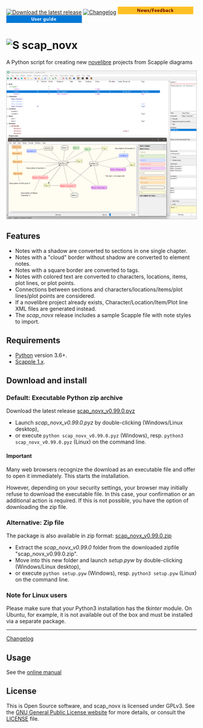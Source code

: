 [![Download the latest release](docs/img/download-button.png)](https://raw.githubusercontent.com/peter88213/scap_novx/main/dist/scap_novx_v0.99.0.pyz)
[![Changelog](docs/img/changelog-button.png)](docs/changelog.md)
[![News/Feedback](docs/img/news-button.png)](https://github.com/peter88213/novelibre/discussions)
[![User guide](docs/img/help-button.png)](https://peter88213.github.io/scap_novx/help/)

# ![S](icons/sLogo32.png) scap_novx

A Python script for creating new [novelibre](https://github.com/peter88213/novelibre/) projects from Scapple diagrams 

![Screenshot: Example](docs/Screenshots/screen01.png)

## Features

- Notes with a shadow are converted to sections in one single chapter.
- Notes with a "cloud" border without shadow are converted to element notes.
- Notes with a square border are converted to tags.
- Notes with colored text are converted to characters, locations, items, plot lines, or plot points.
- Connections between sections and characters/locations/items/plot lines/plot points are considered.
- If a novelibre project already exists, Character/Location/Item/Plot line XML files are generated instead.
- The *scap_novx* release includes a sample Scapple file with note styles to import.

 
## Requirements

- [Python](https://www.python.org/) version 3.6+.
- [Scapple 1.x](https://www.literatureandlatte.com/scapple/overview).


## Download and install

### Default: Executable Python zip archive

Download the latest release [scap_novx_v0.99.0.pyz](https://github.com/peter88213/scap_novx/raw/main/dist/scap_novx_v0.99.0.pyz)

- Launch *scap_novx_v0.99.0.pyz* by double-clicking (Windows/Linux desktop),
- or execute `python scap_novx_v0.99.0.pyz` (Windows), resp. `python3 scap_novx_v0.99.0.pyz` (Linux) on the command line.

#### Important

Many web browsers recognize the download as an executable file and offer to open it immediately. 
This starts the installation.

However, depending on your security settings, your browser may 
initially  refuse  to download the executable file. 
In this case, your confirmation or an additional action is required. 
If this is not possible, you have the option of downloading 
the zip file. 


### Alternative: Zip file

The package is also available in zip format: [scap_novx_v0.99.0.zip](https://github.com/peter88213/scap_novx/raw/main/dist/scap_novx_v0.99.0.zip)

- Extract the *scap_novx_v0.99.0* folder from the downloaded zipfile "scap_novx_v0.99.0.zip".
- Move into this new folder and launch *setup.pyw* by double-clicking (Windows/Linux desktop), 
- or execute `python setup.pyw` (Windows), resp. `python3 setup.pyw` (Linux) on the command line.

### Note for Linux users

Please make sure that your Python3 installation has the *tkinter* module. On Ubuntu, for example, it is not available out of the box and must be installed via a separate package. 

------------------------------------------------------------------

[Changelog](docs/changelog.md)

## Usage

See the [online manual](https://peter88213.github.io/scap_novx/help/)

## License

This is Open Source software, and scap_novx is licensed under GPLv3. See the
[GNU General Public License website](https://www.gnu.org/licenses/gpl-3.0.en.html) for more
details, or consult the [LICENSE](https://github.com/peter88213/scap_novx/blob/main/LICENSE) file.


 




